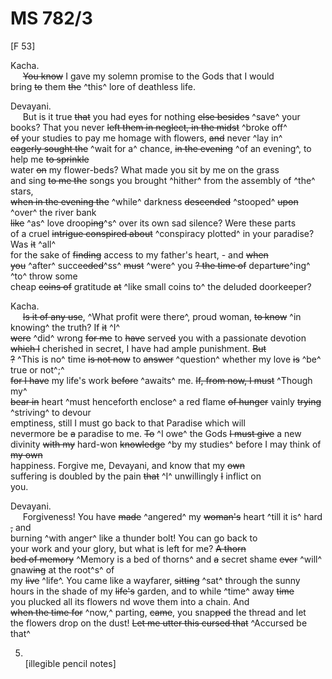 # MS 782/3

[F 53]

Kacha. \
&nbsp;&nbsp;&nbsp;&nbsp;&nbsp;~~You know~~ I gave my solemn promise to the Gods that I would \
bring ~~to~~ them ~~the~~ ^this^ lore of deathless life. 

Devayani. \
&nbsp;&nbsp;&nbsp;&nbsp;&nbsp;But is it true ~~that~~ you had eyes for nothing ~~else besides~~ ^save^ your books? That you never ~~left them in neglect, in the midst~~ ^broke off^ \
~~of~~ your studies to pay me homage with flowers, ~~and~~ never ^lay in^ \
~~eagerly sought the~~ ^wait for a^ chance, ~~in the evening~~ ^of an evening^, to help me ~~to sprinkle~~ \
water ~~on~~ my flower-beds? What made you sit by me on the grass \
and sing ~~to me the~~ songs you brought ^hither^ from the assembly of ^the^ stars, \
~~when in the evening the~~ ^while^ darkness ~~descended~~ ^stooped^ ~~upon~~ ^over^ the river bank \
~~like~~ ^as^ love droop~~ing~~^s^ over its own sad silence? Were these parts \
of a cruel ~~intrigue conspired about~~ ^conspiracy plotted^ in your paradise? Was ~~it~~ ^all^ \
for the sake of ~~finding~~ access to my father's heart, - and ~~when~~ \
~~you~~ ^after^ succe~~eded~~^ss^ ~~must~~ ^were^ you ~~? the time of~~ depart~~ure~~^ing^ ^to^ throw some \
cheap ~~coins of~~ gratitude ~~at~~ ^like small coins to^ the deluded doorkeeper? 

Kacha. \
&nbsp;&nbsp;&nbsp;&nbsp;&nbsp;~~Is it of any use~~, ^What profit were there^, proud
woman, ~~to know~~ ^in knowing^ the truth? If ~~it~~ ^I^ \
~~were~~ ^did^ wrong ~~for me~~ to ~~have~~ serve~~d~~ you with a passionate devotion \
~~which I~~ cherished in secret, I have had ample punishment. ~~But~~ \
~~?~~ ^This is no^ time ~~is not now~~ to ~~answer~~ ^question^ whether my love ~~is~~  ^be^ true or not^;^ \
~~for I have~~ my life's work ~~before~~ ^awaits^ me. ~~If, from now, I must~~ ^Though my^ \
~~bear in~~ heart ^must henceforth enclose^ a red flame ~~of hunger~~ vainly ~~trying~~ ^striving^ to devour \
emptiness, still I must go back to that Paradise which will \
nevermore be ~~a~~ paradise to me. ~~To~~ ^I owe^ the Gods ~~I must give~~ a new \
divinity ~~with my~~ hard-won ~~knowledge~~ ^by my studies^ before I may think of ~~my own~~ \
happiness. Forgive me, Devayani, and know that my ~~own~~ \
suffering is doubled by the pain ~~that~~ ^I^ unwillingly ~~I~~ inflict on \
you.

Devayani. \
&nbsp;&nbsp;&nbsp;&nbsp;&nbsp;Forgiveness! You have ~~made~~ ^angered^ my ~~woman's~~ heart ^till it is^ hard ~~,~~ and \
burning ^with anger^ like a thunder bolt! You can go back to \
your work and your glory, but what is left for me? ~~A thorn~~ \
~~bed of memory~~ ^Memory is a bed of thorns^ and ~~a~~ secret shame ~~ever~~ ^will^  gnaw~~ing~~ at the root^s^ of \
my ~~live~~ ^life^. You came like a wayfarer, ~~sitting~~ ^sat^ through the sunny \
hours in the shade of my ~~life's~~ garden, and to while ^time^ away ~~time~~ \
you plucked all its flowers nd wove them into a chain. And \
~~when the time for~~ ^now,^ parting, ~~came~~, you snap~~ped~~ the thread and let \
the flowers drop on the dust! ~~Let me utter this cursed that~~ ^Accursed be that^

5. \
[illegible pencil notes]
